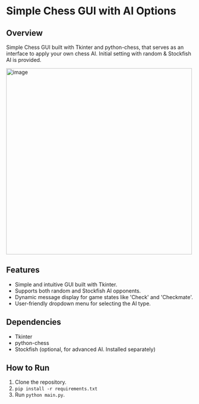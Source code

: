 # Simple Chess GUI with AI Options

## Overview
Simple Chess GUI built with Tkinter and python-chess, that serves as an interface to apply your own chess AI.
Initial setting with random & Stockfish AI is provided.

<img width="500" alt="image" src="https://github.com/gusbakker/python-chess-gui/assets/11593313/431bc3bd-994a-4956-8a3d-119a07ad1894">

## Features
- Simple and intuitive GUI built with Tkinter.
- Supports both random and Stockfish AI opponents.
- Dynamic message display for game states like 'Check' and 'Checkmate'.
- User-friendly dropdown menu for selecting the AI type.

## Dependencies
- Tkinter
- python-chess
- Stockfish (optional, for advanced AI. Installed separately)

## How to Run
1. Clone the repository.
2. `pip install -r requirements.txt`
3. Run `python main.py`.
